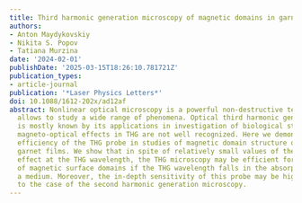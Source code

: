 ```yaml
---
title: Third harmonic generation microscopy of magnetic domains in garnet films
authors:
- Anton Maydykovskiy
- Nikita S. Popov
- Tatiana Murzina
date: '2024-02-01'
publishDate: '2025-03-15T18:26:10.781721Z'
publication_types:
- article-journal
publication: '*Laser Physics Letters*'
doi: 10.1088/1612-202x/ad12af
abstract: Nonlinear optical microscopy is a powerful non-destructive technique that
  allows to study a wide range of phenomena. Optical third harmonic generation (THG)
  is mostly known by its applications in investigation of biological structures, while
  magneto-optical effects in THG are not well recognized. Here we demonstrate high
  efficiency of the THG probe in studies of magnetic domain structure of epitaxial
  garnet films. We show that in spite of relatively small values of the magneto-optical
  effect at the THG wavelength, the THG microscopy may be efficient for the characterization
  of magnetic surface domains if the THG wavelength falls in the absorption band of
  a medium. Moreover, the in-depth sensitivity of this probe may be higher as compared
  to the case of the second harmonic generation microscopy.
---
```

